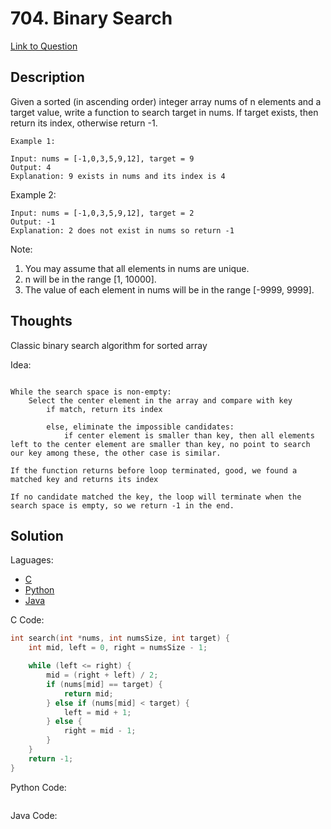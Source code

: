 # 704. Binary Search

[Link to Question](https://leetcode.com/problems/binary-search/)

## Description

Given a sorted (in ascending order) integer array nums of n elements and a target value, write a function to search target in nums. If target exists, then return its index, otherwise return -1.

```
Example 1:

Input: nums = [-1,0,3,5,9,12], target = 9
Output: 4
Explanation: 9 exists in nums and its index is 4
```

Example 2:

```
Input: nums = [-1,0,3,5,9,12], target = 2
Output: -1
Explanation: 2 does not exist in nums so return -1
```

Note:

1. You may assume that all elements in nums are unique.
2. n will be in the range [1, 10000].
3. The value of each element in nums will be in the range [-9999, 9999].

## Thoughts

Classic binary search algorithm for sorted array

Idea:

```

While the search space is non-empty:
    Select the center element in the array and compare with key
        if match, return its index

        else, eliminate the impossible candidates:
            if center element is smaller than key, then all elements left to the center element are smaller than key, no point to search our key among these, the other case is similar.

If the function returns before loop terminated, good, we found a matched key and returns its index

If no candidate matched the key, the loop will terminate when the search space is empty, so we return -1 in the end.
```

## Solution

Laguages:

- [C](#C)
- [Python](#python)
- [Java](#java)

<div id="C"></div>C Code:

```C
int search(int *nums, int numsSize, int target) {
    int mid, left = 0, right = numsSize - 1;

    while (left <= right) {
        mid = (right + left) / 2;
        if (nums[mid] == target) {
            return mid;
        } else if (nums[mid] < target) {
            left = mid + 1;
        } else {
            right = mid - 1;
        }
    }
    return -1;
}
```

<div id="python"></div>Python Code:

```python

```

<div id="java"></div>Java Code:

```java

```
